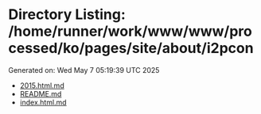 # Directory Listing: /home/runner/work/www/www/processed/ko/pages/site/about/i2pcon
Generated on: Wed May  7 05:19:39 UTC 2025

- [2015.html.md](2015.html.md)
- [README.md](README.md)
- [index.html.md](index.html.md)
